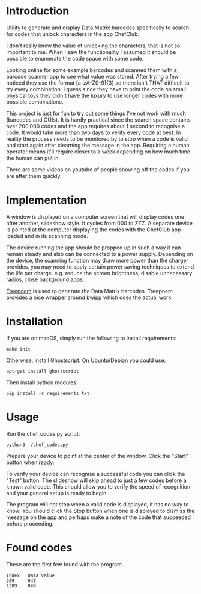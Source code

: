 # Introduction

Utility to generate and display Data Matrix barcodes specifically to search for
codes that unlock characters in the app ChefClub.

I don't really know the value of unlocking the characters, that is not so
important to me. When I saw the functionality I assumed it should be possible
to enumerate the code space with some code.

Looking online for some example barcodes and scanned them with a barcode
scanner app to see what value was stored. After trying a few I noticed they use
the format [a-zA-Z0-9]{3} so there isn't THAT difficult to try every
combination. I guess since they have to print the code on small physical toys
they didn't have the luxury to use longer codes with more possible
combinations.

This project is just for fun to try out some things I've not work with much
(barcodes and GUIs). It is hardly practical since the search space contains
over 200,000 codes and the app requires about 1 second to recognise a code. It
would take more than two days to verify every code at best. In reality the
process needs to be monitored by to stop when a code is valid and start again
after clearning the message in the app. Requiring a human operator means it'll
require closer to a week depending on how much time the human can put in.

There are some videos on youtube of people showing off the codes if you are
after them quickly.

# Implementation

A window is displayed on a computer screen that will display codes one after
another, slideshow style. It cycles from 000 to ZZZ. A separate device is
pointed at the computer displaying the codes with the ChefClub app loaded and
in its scanning mode.

The device running the app should be propped up in such a way it can remain
steady and also can be connected to a power supply. Depending on the device,
the scanning function may draw more power than the charger provides, you may
need to apply certain power saving techniques to extend the life per charge.
e.g. reduce the screen brightness, disable unnecessary radios, close background
apps.

[Treepoem](https://pypi.python.org/pypi/treepoem) is used to generate the Data
Matrix barcodes. Treepoem provides a nice wrapper around
[bwipp](https://github.com/bwipp/postscriptbarcode) which does the actual work.

# Installation

If you are on macOS, simply run the following to install requirements:

```
make init
```

Otherwise, install Ghostscript. On Ubuntu/Debian you could use:

```apt-get install ghostscript```

Then install python modules:

```pip install -r requirements.txt```

# Usage

Run the chef_codes.py script:

```
python3 ./chef_codes.py
```

Prepare your device to point at the center of the window. Click the "Start"
button when ready.

To verify your device can recognise a successful code you can click the "Test"
button. The slideshow will skip ahead to just a few codes before a known valid
code. This should allow you to verify the speed of recognition and your general
setup is ready to begin.

The program will not stop when a valid code is displayed, it has no way to
know. You should click the Stop button when one is displayed to dismiss the
message on the app and perhaps make a note of the code that succeeded before
proceeding.

# Found codes

These are the first few found with the program.

```
Index   Data Value
309     04Z
1289    0kN
```
